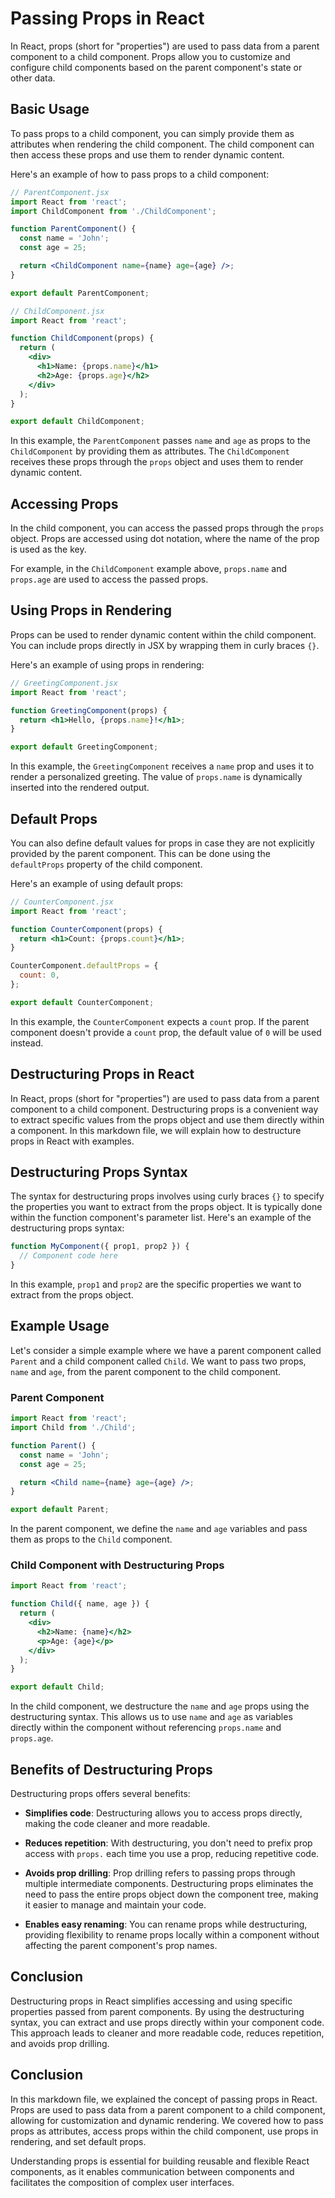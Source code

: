 # Passing Props in React

In React, props (short for "properties") are used to pass data from a parent component to a child component. Props allow you to customize and configure child components based on the parent component's state or other data.

## Basic Usage

To pass props to a child component, you can simply provide them as attributes when rendering the child component. The child component can then access these props and use them to render dynamic content.

Here's an example of how to pass props to a child component:

```jsx
// ParentComponent.jsx
import React from 'react';
import ChildComponent from './ChildComponent';

function ParentComponent() {
  const name = 'John';
  const age = 25;

  return <ChildComponent name={name} age={age} />;
}

export default ParentComponent;
```

```jsx
// ChildComponent.jsx
import React from 'react';

function ChildComponent(props) {
  return (
    <div>
      <h1>Name: {props.name}</h1>
      <h2>Age: {props.age}</h2>
    </div>
  );
}

export default ChildComponent;
```

In this example, the `ParentComponent` passes `name` and `age` as props to the `ChildComponent` by providing them as attributes. The `ChildComponent` receives these props through the `props` object and uses them to render dynamic content.

## Accessing Props

In the child component, you can access the passed props through the `props` object. Props are accessed using dot notation, where the name of the prop is used as the key.

For example, in the `ChildComponent` example above, `props.name` and `props.age` are used to access the passed props.

## Using Props in Rendering

Props can be used to render dynamic content within the child component. You can include props directly in JSX by wrapping them in curly braces `{}`.

Here's an example of using props in rendering:

```jsx
// GreetingComponent.jsx
import React from 'react';

function GreetingComponent(props) {
  return <h1>Hello, {props.name}!</h1>;
}

export default GreetingComponent;
```

In this example, the `GreetingComponent` receives a `name` prop and uses it to render a personalized greeting. The value of `props.name` is dynamically inserted into the rendered output.

## Default Props

You can also define default values for props in case they are not explicitly provided by the parent component. This can be done using the `defaultProps` property of the child component.

Here's an example of using default props:

```jsx
// CounterComponent.jsx
import React from 'react';

function CounterComponent(props) {
  return <h1>Count: {props.count}</h1>;
}

CounterComponent.defaultProps = {
  count: 0,
};

export default CounterComponent;
```

In this example, the `CounterComponent` expects a `count` prop. If the parent component doesn't provide a `count` prop, the default value of `0` will be used instead.
## Destructuring Props in React

In React, props (short for "properties") are used to pass data from a parent component to a child component. Destructuring props is a convenient way to extract specific values from the props object and use them directly within a component. In this markdown file, we will explain how to destructure props in React with examples.

## Destructuring Props Syntax

The syntax for destructuring props involves using curly braces `{}` to specify the properties you want to extract from the props object. It is typically done within the function component's parameter list. Here's an example of the destructuring props syntax:

```jsx
function MyComponent({ prop1, prop2 }) {
  // Component code here
}
```

In this example, `prop1` and `prop2` are the specific properties we want to extract from the props object.

## Example Usage

Let's consider a simple example where we have a parent component called `Parent` and a child component called `Child`. We want to pass two props, `name` and `age`, from the parent component to the child component.

### Parent Component

```jsx
import React from 'react';
import Child from './Child';

function Parent() {
  const name = 'John';
  const age = 25;

  return <Child name={name} age={age} />;
}

export default Parent;
```

In the parent component, we define the `name` and `age` variables and pass them as props to the `Child` component.

### Child Component with Destructuring Props

```jsx
import React from 'react';

function Child({ name, age }) {
  return (
    <div>
      <h2>Name: {name}</h2>
      <p>Age: {age}</p>
    </div>
  );
}

export default Child;
```

In the child component, we destructure the `name` and `age` props using the destructuring syntax. This allows us to use `name` and `age` as variables directly within the component without referencing `props.name` and `props.age`.

## Benefits of Destructuring Props

Destructuring props offers several benefits:

- **Simplifies code**: Destructuring allows you to access props directly, making the code cleaner and more readable.

- **Reduces repetition**: With destructuring, you don't need to prefix prop access with `props.` each time you use a prop, reducing repetitive code.

- **Avoids prop drilling**: Prop drilling refers to passing props through multiple intermediate components. Destructuring props eliminates the need to pass the entire props object down the component tree, making it easier to manage and maintain your code.

- **Enables easy renaming**: You can rename props while destructuring, providing flexibility to rename props locally within a component without affecting the parent component's prop names.

## Conclusion

Destructuring props in React simplifies accessing and using specific properties passed from parent components. By using the destructuring syntax, you can extract and use props directly within your component code. This approach leads to cleaner and more readable code, reduces repetition, and avoids prop drilling.
## Conclusion

In this markdown file, we explained the concept of passing props in React. Props are used to pass data from a parent component to a child component, allowing for customization and dynamic rendering. We covered how to pass props as attributes, access props within the child component, use props in rendering, and set default props.

Understanding props is essential for building reusable and flexible React components, as it enables communication between components and facilitates the composition of complex user interfaces.
